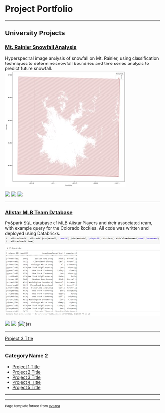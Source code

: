 # Project Portfolio

---

## University Projects 

### [Mt. Rainier Snowfall Analysis](https://github.com/arielharris/mt_rainier/tree/main)

Hyperspectral image analysis of snowfall on Mt. Rainier, using classification techniques to determine snowfall boundries and time series analysis to predict future snowfall.
<img src="images/Picture1.jpg?raw=true"/>

[![](https://img.shields.io/badge/Python-white?logo=Python)](#) [![](https://img.shields.io/badge/Jupyter-white?logo=Jupyter)](#) [![](https://img.shields.io/badge/sklearn-white?logo=scikit-learn)](#)

---
### [Allstar MLB Team  Database](https://github.com/arielharris/MLBAllStarDB/tree/main)

PySpark SQL database of MLB Allstar Players and their associated team, with example query for the Colorado Rockies. All code was written and deployed using Databricks.
<img src="images/Picture2.jpg?raw=true"/>

[![](https://img.shields.io/badge/Python-white?logo=Python)](#) [![](https://img.shields.io/badge/Databricks-white?logo=Databricks)](#) [![](https://img.shields.io/badge/PySpark-white?)](#)


---
[Project 3 Title](http://example.com/)


---

### Category Name 2

- [Project 1 Title](http://example.com/)
- [Project 2 Title](http://example.com/)
- [Project 3 Title](http://example.com/)
- [Project 4 Title](http://example.com/)
- [Project 5 Title](http://example.com/)

---




---
<p style="font-size:11px">Page template forked from <a href="https://github.com/evanca/quick-portfolio">evanca</a></p>
<!-- Remove above link if you don't want to attibute -->

